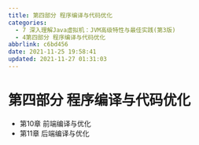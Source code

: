 ```yaml
---
title: 第四部分 程序编译与代码优化
categories: 
  - 7 深入理解Java虛拟机：JVM高级特性与最佳实践(第3版)
  - 4第四部分 程序编译与代码优化
abbrlink: c6bd456
date: 2021-11-25 19:58:41
updated: 2021-11-27 01:31:03
---
```

# 第四部分 程序编译与代码优化
- 第10章 前端编译与优化
- 第11章 后端编译与优化

